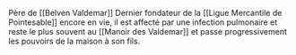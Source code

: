 Père de [[Belven Valdemar]]
Dernier fondateur de la [[Ligue Mercantile de Pointesable]] encore en vie, il est affecté par une infection pulmonaire et reste le plus souvent au [[Manoir des Valdemar]] et passe progressivement les pouvoirs de la maison à son fils.